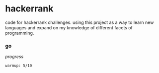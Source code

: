 # hackerrank

code for hackerrank challenges. using this project as a way to learn new languages and expand on my knowledge of different facets of programming.

### go

*progress*

```
warmup: 5/10
```
